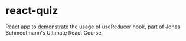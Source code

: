 # react-quiz

React app to demonstrate the usage of useReducer hook, part of Jonas Schmedtmann's Ultimate React Course.
